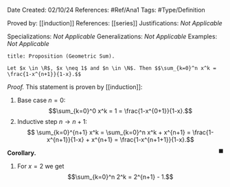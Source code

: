 <div class="topSpace"></div>

Date Created: 02/10/24
References: #Ref/Ana1 
Tags: #Type/Definition 

Proved by: [[induction]]
References: [[series]]
Justifications: <i>Not Applicable</i>

Specializations: <i>Not Applicable</i>
Generalizations: <i>Not Applicable</i>
Examples: <i>Not Applicable</i>

``` ad-Proposition
title: Proposition (Geometric Sum).

Let $x \in \R$, $x \neq 1$ and $n \in \N$. Then $$\sum_{k=0}^n x^k = \frac{1-x^{n+1}}{1-x}.$$

```

<i>Proof.</i>
This statement is proven by [[induction]]:
1. Base case $n=0$: $$\sum_{k=0}^0 x^k = 1 = \frac{1-x^{0+1}}{1-x}.$$
2. Inductive step $n \to n+1$: $$ \sum_{k=0}^{n+1} x^k = \sum_{k=0}^n x^k + x^{n+1} = \frac{1-x^{n+1}}{1-x} + x^{n+1} = \frac{1-x^{n+1+1}}{1-x}.$$
<span style="float:right;">$\blacksquare$</span>

**Corollary.**
1. For $x=2$ we get $$\sum_{k=0}^n 2^k = 2^{n+1} - 1.$$